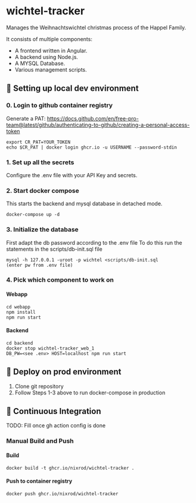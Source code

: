 # wichtel-tracker
Manages the Weihnachtswichtel christmas process of the Happel Family.

It consists of multiple components:
- A frontend written in Angular. 
- A backend using Node.js.
- A MYSQL Database.
- Various management scripts.


## 🚶 Setting up local dev environment

### 0. Login to github container registry
Generate a PAT: https://docs.github.com/en/free-pro-team@latest/github/authenticating-to-github/creating-a-personal-access-token
```
export CR_PAT=YOUR_TOKEN
echo $CR_PAT | docker login ghcr.io -u USERNAME --password-stdin
```

### 1. Set up all the secrets
Configure the .env file with your API Key and secrets.

### 2. Start docker compose

This starts the backend and mysql database in detached mode.
```
docker-compose up -d
```

### 3. Initialize the database

First adapt the db password according to the .env file
To do this run the statements in the scripts/db-init.sql file
```
mysql -h 127.0.0.1 -uroot -p wichtel <scripts/db-init.sql
(enter pw from .env file)
```

### 4. Pick which component to work on

#### Webapp
```
cd webapp
npm install
npm run start
```

#### Backend
```
cd backend
docker stop wichtel-tracker_web_1
DB_PW=<see .env> HOST=localhost npm run start
```

## 🏃 Deploy on prod environment

1. Clone git repository
2. Follow Steps 1-3 above to run docker-compose in production

## 🔨 Continuous Integration

TODO: Fill once gh action config is done

### Manual Build and Push
#### Build
```
docker build -t ghcr.io/nixrod/wichtel-tracker .
```

#### Push to container registry
```
docker push ghcr.io/nixrod/wichtel-tracker
```
